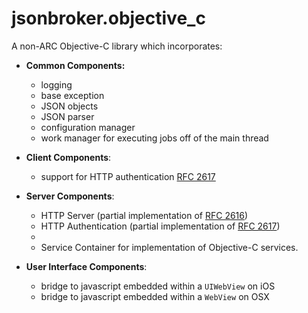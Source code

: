 jsonbroker.objective_c
======================


A non-ARC Objective-C library  which incorporates:

* __Common Components:__
	* logging
	* base exception
	* JSON objects 
	* JSON parser
	* configuration manager
	* work manager for executing jobs off of the main thread
	
* __Client Components__:
	* support for HTTP authentication [RFC 2617](http://www.ietf.org/rfc/rfc2617.txt)
	
	
* __Server Components__:
	* HTTP Server (partial implementation of [RFC 2616](http://www.w3.org/Protocols/rfc2616/rfc2616.html))
	* HTTP Authentication (partial implementation of [RFC 2617](http://www.ietf.org/rfc/rfc2617.txt))
	* 
	* Service Container for implementation of Objective-C services.
	
	
* __User Interface Components__:
	* bridge to javascript embedded within a `UIWebView` on iOS  
	* bridge to javascript embedded within a `WebView` on OSX